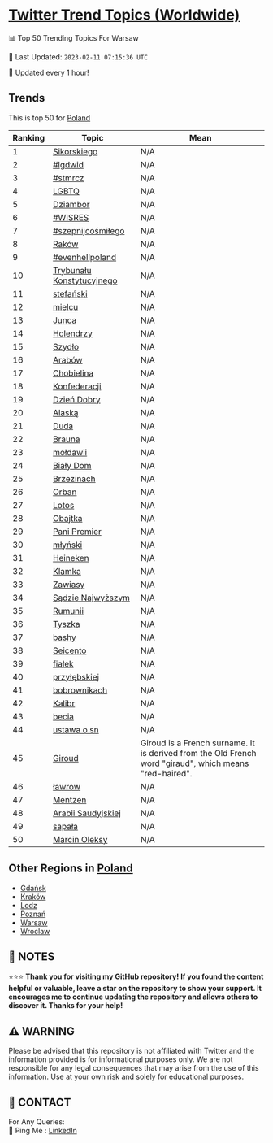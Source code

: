 [Twitter Trend Topics (Worldwide)](https://github.com/ErcinDedeoglu/Twitter-Trend-Topics)
==========


📊 Top 50 Trending Topics For Warsaw

📆 Last Updated: `2023-02-11 07:15:36 UTC`

🔧 Updated every 1 hour!


## Trends

This is top 50 for [Poland](</Poland>)

| Ranking | Topic | Mean |
| ------- | ------------ | ------------ |
| 1 | [Sikorskiego](http://twitter.com/search?q=Sikorskiego) | N/A |
| 2 | [#lgdwid](http://twitter.com/search?q=%23lgdwid) | N/A |
| 3 | [#stmrcz](http://twitter.com/search?q=%23stmrcz) | N/A |
| 4 | [LGBTQ](http://twitter.com/search?q=LGBTQ) | N/A |
| 5 | [Dziambor](http://twitter.com/search?q=Dziambor) | N/A |
| 6 | [#WISRES](http://twitter.com/search?q=%23WISRES) | N/A |
| 7 | [#szepnijcośmiłego](http://twitter.com/search?q=%23szepnijco%c5%9bmi%c5%82ego) | N/A |
| 8 | [Raków](http://twitter.com/search?q=Rak%c3%b3w) | N/A |
| 9 | [#evenhellpoland](http://twitter.com/search?q=%23evenhellpoland) | N/A |
| 10 | [Trybunału Konstytucyjnego](http://twitter.com/search?q=Trybuna%c5%82u+Konstytucyjnego) | N/A |
| 11 | [stefański](http://twitter.com/search?q=stefa%c5%84ski) | N/A |
| 12 | [mielcu](http://twitter.com/search?q=mielcu) | N/A |
| 13 | [Junca](http://twitter.com/search?q=Junca) | N/A |
| 14 | [Holendrzy](http://twitter.com/search?q=Holendrzy) | N/A |
| 15 | [Szydło](http://twitter.com/search?q=Szyd%c5%82o) | N/A |
| 16 | [Arabów](http://twitter.com/search?q=Arab%c3%b3w) | N/A |
| 17 | [Chobielina](http://twitter.com/search?q=Chobielina) | N/A |
| 18 | [Konfederacji](http://twitter.com/search?q=Konfederacji) | N/A |
| 19 | [Dzień Dobry](http://twitter.com/search?q=Dzie%c5%84+Dobry) | N/A |
| 20 | [Alaską](http://twitter.com/search?q=Alask%c4%85) | N/A |
| 21 | [Duda](http://twitter.com/search?q=Duda) | N/A |
| 22 | [Brauna](http://twitter.com/search?q=Brauna) | N/A |
| 23 | [mołdawii](http://twitter.com/search?q=mo%c5%82dawii) | N/A |
| 24 | [Biały Dom](http://twitter.com/search?q=Bia%c5%82y+Dom) | N/A |
| 25 | [Brzezinach](http://twitter.com/search?q=Brzezinach) | N/A |
| 26 | [Orban](http://twitter.com/search?q=Orban) | N/A |
| 27 | [Lotos](http://twitter.com/search?q=Lotos) | N/A |
| 28 | [Obajtka](http://twitter.com/search?q=Obajtka) | N/A |
| 29 | [Pani Premier](http://twitter.com/search?q=Pani+Premier) | N/A |
| 30 | [młyński](http://twitter.com/search?q=m%c5%82y%c5%84ski) | N/A |
| 31 | [Heineken](http://twitter.com/search?q=Heineken) | N/A |
| 32 | [Klamka](http://twitter.com/search?q=Klamka) | N/A |
| 33 | [Zawiasy](http://twitter.com/search?q=Zawiasy) | N/A |
| 34 | [Sądzie Najwyższym](http://twitter.com/search?q=S%c4%85dzie+Najwy%c5%bcszym) | N/A |
| 35 | [Rumunii](http://twitter.com/search?q=Rumunii) | N/A |
| 36 | [Tyszka](http://twitter.com/search?q=Tyszka) | N/A |
| 37 | [bashy](http://twitter.com/search?q=bashy) | N/A |
| 38 | [Seicento](http://twitter.com/search?q=Seicento) | N/A |
| 39 | [fiałek](http://twitter.com/search?q=fia%c5%82ek) | N/A |
| 40 | [przyłębskiej](http://twitter.com/search?q=przy%c5%82%c4%99bskiej) | N/A |
| 41 | [bobrownikach](http://twitter.com/search?q=bobrownikach) | N/A |
| 42 | [Kalibr](http://twitter.com/search?q=Kalibr) | N/A |
| 43 | [becia](http://twitter.com/search?q=becia) | N/A |
| 44 | [ustawa o sn](http://twitter.com/search?q=ustawa+o+sn) | N/A |
| 45 | [Giroud](http://twitter.com/search?q=Giroud) | Giroud is a French surname. It is derived from the Old French word "giraud", which means "red-haired". |
| 46 | [ławrow](http://twitter.com/search?q=%c5%82awrow) | N/A |
| 47 | [Mentzen](http://twitter.com/search?q=Mentzen) | N/A |
| 48 | [Arabii Saudyjskiej](http://twitter.com/search?q=Arabii+Saudyjskiej) | N/A |
| 49 | [sapała](http://twitter.com/search?q=sapa%c5%82a) | N/A |
| 50 | [Marcin Oleksy](http://twitter.com/search?q=Marcin+Oleksy) | N/A |



## Other Regions in [Poland](</Poland>)

* [Gdańsk](</Poland/Gdańsk.md>)
* [Kraków](</Poland/Kraków.md>)
* [Lodz](</Poland/Lodz.md>)
* [Poznań](</Poland/Poznań.md>)
* [Warsaw](</Poland/Warsaw.md>)
* [Wroclaw](</Poland/Wroclaw.md>)



## 📝 NOTES

⭐⭐⭐ **Thank you for visiting my GitHub repository! If you found the content helpful or valuable, leave a star on the repository to show your support. It encourages me to continue updating the repository and allows others to discover it. Thanks for your help!**


## ⚠️ WARNING

Please be advised that this repository is not affiliated with Twitter and the information provided is for informational purposes only. We are not responsible for any legal consequences that may arise from the use of this information. Use at your own risk and solely for educational purposes.


## 📨 CONTACT

 For Any Queries:  
            🏓 Ping Me : [LinkedIn](https://www.linkedin.com/in/ercindedeoglu/)
